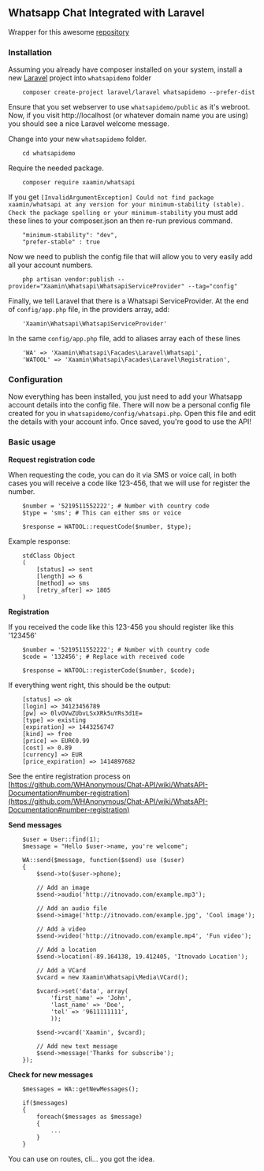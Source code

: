 ## Whatsapp Chat Integrated with Laravel

Wrapper for this awesome [repository](https://github.com/WHAnonymous/Chat-API)

### Installation

Assuming you already have composer installed on your system, install a new [Laravel](http://laravel.com/) project into `whatsapidemo` folder

```
    composer create-project laravel/laravel whatsapidemo --prefer-dist
```

Ensure that you set webserver to use `whatsapidemo/public` as it's webroot. Now, if you visit http://localhost (or whatever domain name you are using) you should see a nice Laravel welcome message. 

Change into your new `whatsapidemo` folder.

```
    cd whatsapidemo
```

Require the needed package. 

``` 
    composer require xaamin/whatsapi
```

If you get `[InvalidArgumentException] Could not find package xaamin/whatsapi at any version for your minimum-stability (stable). Check the package spelling or your minimum-stability` you must add these lines to your composer.json an then re-run previous command.

```
    "minimum-stability": "dev",
    "prefer-stable" : true
```

Now we need to publish the config file that will allow you to very easily add all your account numbers.

```
    php artisan vendor:publish --provider="Xaamin\Whatsapi\WhatsapiServiceProvider" --tag="config"
```

Finally, we tell Laravel that there is a Whatsapi ServiceProvider. At the end of `config/app.php` file, in the providers array, add:

```
    'Xaamin\Whatsapi\WhatsapiServiceProvider'
```

In the same `config/app.php` file, add to aliases array each of these lines

```
    'WA' => 'Xaamin\Whatsapi\Facades\Laravel\Whatsapi',
    'WATOOL' => 'Xaamin\Whatsapi\Facades\Laravel\Registration',
```

### Configuration

Now everything has been installed, you just need to add your Whatsapp account details into the config file. There will now be a personal config file created for you in `whatsapidemo/config/whatsapi.php`. Open this file and edit the details with your account info. Once saved, you're good to use the API!

### Basic usage

**Request registration code**

When requesting the code, you can do it via SMS or voice call, in both cases you will receive a code like 123-456, that we will use for register the number.

```
    $number = '5219511552222'; # Number with country code
    $type = 'sms'; # This can either sms or voice

    $response = WATOOL::requestCode($number, $type);

```

Example response:

```
    stdClass Object
    (
        [status] => sent
        [length] => 6
        [method] => sms
        [retry_after] => 1805
    )
```


**Registration**

If you received the code like this 123-456 you should register like this '123456'

```
    $number = '5219511552222'; # Number with country code
    $code = '132456'; # Replace with received code  

    $response = WATOOL::registerCode($number, $code);

```

If everything went right, this should be the output:

```
    [status] => ok
    [login] => 34123456789
    [pw] => 0lvOVwZUbvLSxXRk5uYRs3d1E=
    [type] => existing
    [expiration] => 1443256747
    [kind] => free
    [price] => EUR€0.99
    [cost] => 0.89
    [currency] => EUR
    [price_expiration] => 1414897682
```

See the entire registration process on [https://github.com/WHAnonymous/Chat-API/wiki/WhatsAPI-Documentation#number-registration](https://github.com/WHAnonymous/Chat-API/wiki/WhatsAPI-Documentation#number-registration)


**Send messages**

```
    $user = User::find(1);
    $message = "Hello $user->name, you're welcome";

    WA::send($message, function($send) use ($user)
    {
        $send->to($user->phone);

        // Add an image
        $send->audio('http://itnovado.com/example.mp3');
 
        // Add an audio file
        $send->image('http://itnovado.com/example.jpg', 'Cool image');
        
        // Add a video
        $send->video('http://itnovado.com/example.mp4', 'Fun video');
 
        // Add a location
        $send->location(-89.164138, 19.412405, 'Itnovado Location');
 
        // Add a VCard
        $vcard = new Xaamin\Whatsapi\Media\VCard();
     
        $vcard->set('data', array(
            'first_name' => 'John',
            'last_name' => 'Doe',
            'tel' => '9611111111',
            ));
     
        $send->vcard('Xaamin', $vcard);

        // Add new text message
        $send->message('Thanks for subscribe');
    });
```


**Check for new messages**

```
    $messages = WA::getNewMessages();

    if($messages)
    {
        foreach($messages as $message)
        {
            ...
        }
    }
```

You can use on routes, cli... you got the idea.